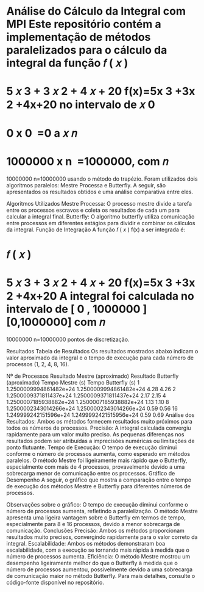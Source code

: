 Análise do Cálculo da Integral com MPI
Este repositório contém a implementação de métodos paralelizados para o cálculo da integral da função 
𝑓
(
𝑥
)
=
5
𝑥
3
+
3
𝑥
2
+
4
𝑥
+
20
f(x)=5x 
3
 +3x 
2
 +4x+20 no intervalo de 
𝑥
0
=
0
x 
0
​
 =0 a 
𝑥
𝑛
=
1000000
x 
n
​
 =1000000, com 
𝑛
=
10000000
n=10000000 usando o método do trapézio. Foram utilizados dois algoritmos paralelos: Mestre Processa e Butterfly. A seguir, são apresentados os resultados obtidos e uma análise comparativa entre eles.

Algoritmos Utilizados
Mestre Processa: O processo mestre divide a tarefa entre os processos escravos e coleta os resultados de cada um para calcular a integral final.
Butterfly: O algoritmo butterfly utiliza comunicação entre processos em diferentes estágios para dividir e combinar os cálculos da integral.
Função de Integração
A função 
𝑓
(
𝑥
)
f(x) a ser integrada é:

𝑓
(
𝑥
)
=
5
𝑥
3
+
3
𝑥
2
+
4
𝑥
+
20
f(x)=5x 
3
 +3x 
2
 +4x+20
A integral foi calculada no intervalo de 
[
0
,
1000000
]
[0,1000000] com 
𝑛
=
10000000
n=10000000 pontos de discretização.

Resultados
Tabela de Resultados
Os resultados mostrados abaixo indicam o valor aproximado da integral e o tempo de execução para cada número de processos (1, 2, 4, 8, 16).

Nº de Processos	Resultado Mestre (aproximado)	Resultado Butterfly (aproximado)	Tempo Mestre (s)	Tempo Butterfly (s)
1	1.2500009994861482e+24	1.2500009994861482e+24	4.28	4.26
2	1.2500009371811437e+24	1.2500009371811437e+24	2.17	2.15
4	1.2500007185938882e+24	1.2500007185938882e+24	1.13	1.10
8	1.2500002343014266e+24	1.2500002343014266e+24	0.59	0.56
16	1.249999242151596e+24	1.2499992421515956e+24	0.59	0.69
Análise dos Resultados:
Ambos os métodos fornecem resultados muito próximos para todos os números de processos.
Precisão: A integral calculada convergiu rapidamente para um valor muito preciso. As pequenas diferenças nos resultados podem ser atribuídas a imprecisões numéricas ou limitações de ponto flutuante.
Tempo de Execução: O tempo de execução diminui conforme o número de processos aumenta, como esperado em métodos paralelos. O método Mestre foi ligeiramente mais rápido que o Butterfly, especialmente com mais de 4 processos, provavelmente devido a uma sobrecarga menor de comunicação entre os processos.
Gráfico de Desempenho
A seguir, o gráfico que mostra a comparação entre o tempo de execução dos métodos Mestre e Butterfly para diferentes números de processos.


Observações sobre o gráfico:
O tempo de execução diminui conforme o número de processos aumenta, refletindo a paralelização.
O método Mestre apresenta uma ligeira vantagem sobre o Butterfly em termos de tempo, especialmente para 8 e 16 processos, devido a menor sobrecarga de comunicação.
Conclusões
Precisão: Ambos os métodos proporcionam resultados muito precisos, convergindo rapidamente para o valor correto da integral.
Escalabilidade: Ambos os métodos demonstraram boa escalabilidade, com a execução se tornando mais rápida à medida que o número de processos aumenta.
Eficiência: O método Mestre mostrou um desempenho ligeiramente melhor do que o Butterfly à medida que o número de processos aumentou, possivelmente devido a uma sobrecarga de comunicação maior no método Butterfly.
Para mais detalhes, consulte o código-fonte disponível no repositório.

